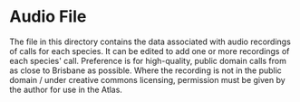 Audio File
==========

The file in this directory contains the data associated with audio recordings of calls for each species. It can be edited to add one or more recordings of each species' call.
Preference is for high-quality, public domain calls from as close to Brisbane as possible. 
Where the recording is not in the public domain / under creative commons licensing, permission must be given by the author for use in the Atlas.